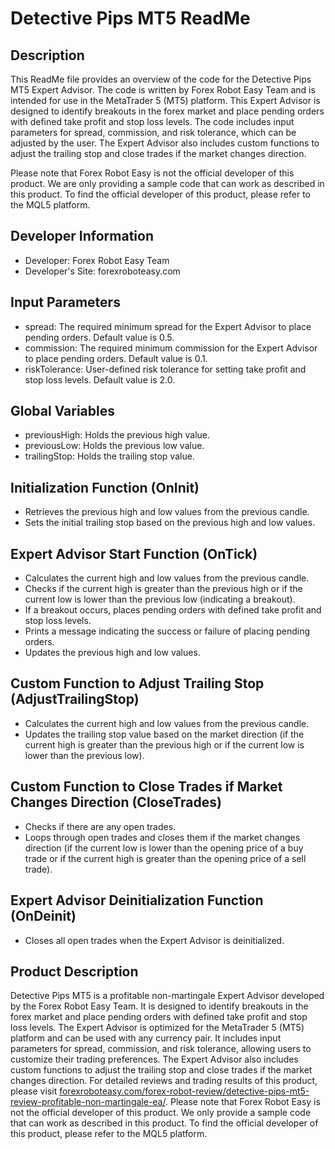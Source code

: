 # Detective Pips MT5 ReadMe

## Description
This ReadMe file provides an overview of the code for the Detective Pips MT5 Expert Advisor. The code is written by Forex Robot Easy Team and is intended for use in the MetaTrader 5 (MT5) platform. This Expert Advisor is designed to identify breakouts in the forex market and place pending orders with defined take profit and stop loss levels. The code includes input parameters for spread, commission, and risk tolerance, which can be adjusted by the user. The Expert Advisor also includes custom functions to adjust the trailing stop and close trades if the market changes direction. 

Please note that Forex Robot Easy is not the official developer of this product. We are only providing a sample code that can work as described in this product. To find the official developer of this product, please refer to the MQL5 platform.

## Developer Information
- Developer: Forex Robot Easy Team
- Developer's Site: forexroboteasy.com

## Input Parameters
- spread: The required minimum spread for the Expert Advisor to place pending orders. Default value is 0.5.
- commission: The required minimum commission for the Expert Advisor to place pending orders. Default value is 0.1.
- riskTolerance: User-defined risk tolerance for setting take profit and stop loss levels. Default value is 2.0.

## Global Variables
- previousHigh: Holds the previous high value.
- previousLow: Holds the previous low value.
- trailingStop: Holds the trailing stop value.

## Initialization Function (OnInit)
- Retrieves the previous high and low values from the previous candle.
- Sets the initial trailing stop based on the previous high and low values.

## Expert Advisor Start Function (OnTick)
- Calculates the current high and low values from the previous candle.
- Checks if the current high is greater than the previous high or if the current low is lower than the previous low (indicating a breakout).
- If a breakout occurs, places pending orders with defined take profit and stop loss levels.
- Prints a message indicating the success or failure of placing pending orders.
- Updates the previous high and low values.

## Custom Function to Adjust Trailing Stop (AdjustTrailingStop)
- Calculates the current high and low values from the previous candle.
- Updates the trailing stop value based on the market direction (if the current high is greater than the previous high or if the current low is lower than the previous low).

## Custom Function to Close Trades if Market Changes Direction (CloseTrades)
- Checks if there are any open trades.
- Loops through open trades and closes them if the market changes direction (if the current low is lower than the opening price of a buy trade or if the current high is greater than the opening price of a sell trade).

## Expert Advisor Deinitialization Function (OnDeinit)
- Closes all open trades when the Expert Advisor is deinitialized.

## Product Description
Detective Pips MT5 is a profitable non-martingale Expert Advisor developed by the Forex Robot Easy Team. It is designed to identify breakouts in the forex market and place pending orders with defined take profit and stop loss levels. The Expert Advisor is optimized for the MetaTrader 5 (MT5) platform and can be used with any currency pair. It includes input parameters for spread, commission, and risk tolerance, allowing users to customize their trading preferences. The Expert Advisor also includes custom functions to adjust the trailing stop and close trades if the market changes direction. For detailed reviews and trading results of this product, please visit [forexroboteasy.com/forex-robot-review/detective-pips-mt5-review-profitable-non-martingale-ea/](https://forexroboteasy.com/forex-robot-review/detective-pips-mt5-review-profitable-non-martingale-ea/). Please note that Forex Robot Easy is not the official developer of this product. We only provide a sample code that can work as described in this product. To find the official developer of this product, please refer to the MQL5 platform.
